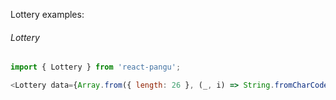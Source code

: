 Lottery examples:

###### Lottery
```js
import { Lottery } from 'react-pangu';

<Lottery data={Array.from({ length: 26 }, (_, i) => String.fromCharCode('A'.charCodeAt(0) + i))} />
```
